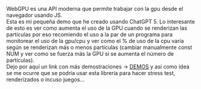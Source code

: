 WebGPU es una API moderna que permite trabajar con la gpu desde el navegador usando JS.</br>
Esta es mi pequeña demo que he creado usando ChatGPT 5. Lo interesante de esto es ver como aumenta el uso de la GPU cuando se renderizan las partículas por eso recomiendo el uso a la par de un programa para monitorear
el uso de la gpu/cpu y ver como el % de uso de la cpu varía según se renderizan más o menos partículas (cambiar manualmente const NUM y ver como se fuerza más la GPU si se aumenta el número de partículas). </br>
Dejo por aquí un link con más demostraciones -> <a href="https://webkit.org/demos/webgpu/">DEMOS</a> y así como idea se me ocurre que se podría usar esta librería para hacer stress test, renderizados o incuso juegos...
